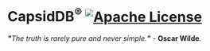 # CapsidDB<sup>®</sup> [![Apache License](https://img.shields.io/badge/license-Apache-blue.svg)](https://github.com/CapsidDB/CapsidDB/blob/master/LICENSE)
<i><b>"</b>The truth is rarely pure and never simple.<b>"</b></i> - <b>Oscar Wilde</b>.
